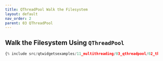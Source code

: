 ```yaml
---
title: QThreadPool Walk the Filesystem
layout: default
nav_order: 2
parent: 03 QThreadPool
---
```


## Walk the Filesystem Using `QThreadPool`

```python
{% include src/qtwidgetsexamples/11_multithreading/03_qthreadpool/02_threadpool_walk_filesystem.py %}
```